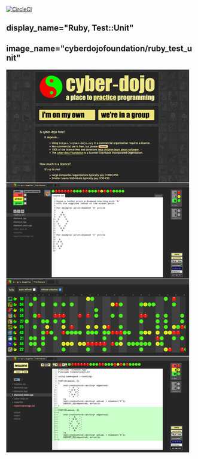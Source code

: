 
[![CircleCI](https://circleci.com/gh/cyber-dojo-languages/ruby-testunit.svg?style=svg)](https://circleci.com/gh/cyber-dojo-languages/ruby-testunit)

## display_name="Ruby, Test::Unit"
## image_name="cyberdojofoundation/ruby_test_unit"

![cyber-dojo.org home page](https://github.com/cyber-dojo/cyber-dojo/blob/master/shared/home_page_snapshot.png)
